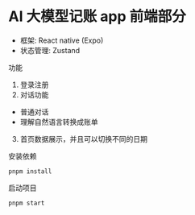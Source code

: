 # AI 大模型记账 app 前端部分

- 框架: React native (Expo)
- 状态管理: Zustand

功能

1. 登录注册
2. 对话功能

- 普通对话
- 理解自然语言转换成账单

3. 首页数据展示，并且可以切换不同的日期

安装依赖

```bash
pnpm install
```

启动项目

```bash
pnpm start
```
